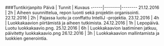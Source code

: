 ###Tuntikirjanpito
Päivä | Tunnit | Kuvaus
------|--------|--------
21.12.2016 | 2h | Aiheen suunnittelua, repon luonti sekä projektin organisointi.
22.12.2016 | 2h | Pajassa luotu ja conffattu IntelliJ -projektia.
23.12.2016 | 4h | Luokkakaavion piirtämistä ja aiheen tutkimista.
24.12.2016 | 1h | Lepopäivä. Luotu luokkakaavio.png.
25.12.2016 | 6h | Luokkakaavion laatiminen jatkuu, päivitetty luokkakaavio.png
26.12.2016 | 3h | Luokkakaavion mallintamista ja luokkien generointia.
